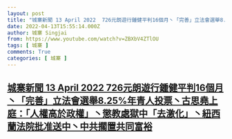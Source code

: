 ```yaml
---
layout: post
title: "城寨新聞 13 April 2022  726元朗遊行鍾健平判16個月丶「完善」立法會選舉8.25%年青人投票丶古思堯上庭：「人權高於政權」丶懲教處獄中「去激化」丶紐西蘭法院批准送中丶中共擱置共同富裕"
date: 2022-04-13T15:55:14.000Z
author: 城寨 Singjai
from: https://www.youtube.com/watch?v=ZBXbV4ZTlOU
tags: [ 城寨 ]
comments: True
categories: [ 城寨 ]
---
```

<!--1649865314000-->
[城寨新聞 13 April 2022  726元朗遊行鍾健平判16個月丶「完善」立法會選舉8.25%年青人投票丶古思堯上庭：「人權高於政權」丶懲教處獄中「去激化」丶紐西蘭法院批准送中丶中共擱置共同富裕](https://www.youtube.com/watch?v=ZBXbV4ZTlOU)
------

<div>

</div>
